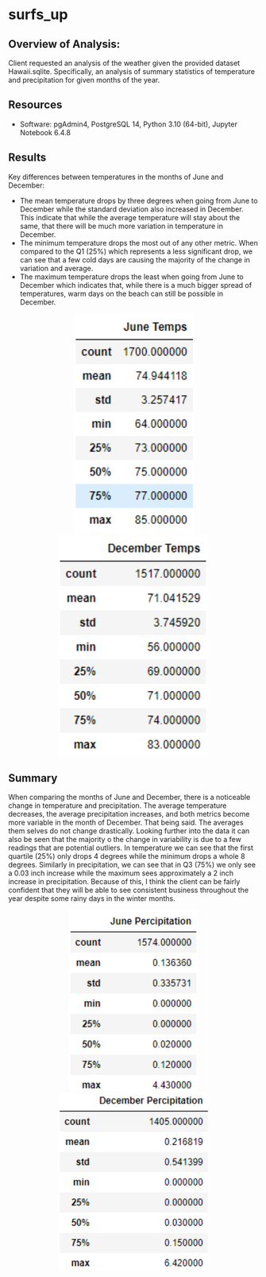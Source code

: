# surfs_up
## Overview of Analysis:
Client requested an analysis of the weather given the provided dataset Hawaii.sqlite. Specifically, an analysis of summary statistics of temperature and precipitation for given months of the year.

## Resources
- Software: pgAdmin4, PostgreSQL 14, Python 3.10 (64-bit), Jupyter Notebook 6.4.8


## Results
Key differences between temperatures in the months of June and December:
- The mean temperature drops by three degrees when going from June to December while the standard deviation also increased in December. This indicate that while the average temperature will stay about the same, that there will be much more variation in temperature in December. 
- The minimum temperature drops the most out of any other metric. When compared to the Q1 (25%) which represents a less significant drop, we can see that a few cold days are causing the majority of the change in variation and average.
- The maximum temperature drops the least when going from June to December which indicates that, while there is a much bigger spread of temperatures, warm days on the beach can still be possible in December. 

<p align="center">
  <img src="https://github.com/justinkirk8/surfs_up/blob/main/images/June_temps.png" width="240" /><space>
  <img src="https://github.com/justinkirk8/surfs_up/blob/main/images/Dec_temps.png" width="300" /> 
</p>

## Summary
When comparing the months of June and December, there is a noticeable change in temperature and precipitation. The average temperature decreases, the average precipitation increases, and both metrics become more variable in the month of December. That being said. The averages them selves do not change drastically. Looking further into the data it can also be seen that the majority o the change in variability is due to a few readings that are potential outliers. In temperature we can see that the first quartile (25%) only drops 4 degrees while the minimum drops a whole 8 degrees. Similarly in precipitation, we can see that in Q3 (75%) we only see a 0.03 inch increase while the maximum sees approximately a 2 inch increase in precipitation. Because of this, I think the client can be fairly confident that they will be able to see consistent business throughout the year despite some rainy days in the winter months. 

<p align="center">
  <img src="https://github.com/justinkirk8/surfs_up/blob/main/images/June_perc.png" width="260" /><space>
  <img src="https://github.com/justinkirk8/surfs_up/blob/main/images/Dec_perc.png" width="300" /> 
</p>

